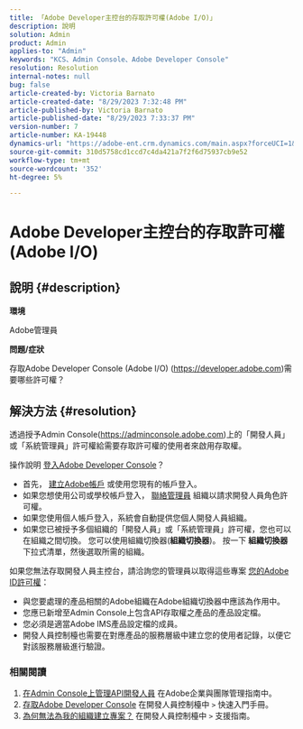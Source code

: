 ```yaml
---
title: 「Adobe Developer主控台的存取許可權(Adobe I/O)」
description: 說明
solution: Admin
product: Admin
applies-to: "Admin"
keywords: "KCS、Admin Console、Adobe Developer Console"
resolution: Resolution
internal-notes: null
bug: false
article-created-by: Victoria Barnato
article-created-date: "8/29/2023 7:32:48 PM"
article-published-by: Victoria Barnato
article-published-date: "8/29/2023 7:33:37 PM"
version-number: 7
article-number: KA-19448
dynamics-url: "https://adobe-ent.crm.dynamics.com/main.aspx?forceUCI=1&pagetype=entityrecord&etn=knowledgearticle&id=25c5aed1-a246-ee11-be6d-6045bd006295"
source-git-commit: 310d5758cd1ccd7c4da421a7f2f6d75937cb9e52
workflow-type: tm+mt
source-wordcount: '352'
ht-degree: 5%

---
```


# Adobe Developer主控台的存取許可權(Adobe I/O)

## 說明 {#description}


<b>環境</b>

Adobe管理員

<b>問題/症狀</b>

存取Adobe Developer Console (Adobe I/O) (https://developer.adobe.com)需要哪些許可權？


## 解決方法 {#resolution}


透過授予Admin Console(https://adminconsole.adobe.com)上的「開發人員」或「系統管理員」許可權給需要存取許可權的使用者來啟用存取權。

操作說明 [登入Adobe Developer Console](https://developer.adobe.com/developer-console/docs/guides/getting-started/)？

- 首先， [建立Adobe帳戶](https://developer.adobe.com/console) 或使用您現有的帳戶登入。
- 如果您想使用公司或學校帳戶登入， [聯絡管理員](https://helpx.adobe.com/enterprise/kb/contact-administrator.html) 組織以請求開發人員角色許可權。
- 如果您使用個人帳戶登入，系統會自動提供您個人開發人員組織。
- 如果您已被授予多個組織的「開發人員」或「系統管理員」許可權，您也可以在組織之間切換。 您可以使用組織切換器(<b>組織切換器</b>)。 按一下 <b>組織切換器</b> 下拉式清單，然後選取所需的組織。


如果您無法存取開發人員主控台，請洽詢您的管理員以取得這些專案 [您的Adobe ID許可權](https://experienceleague.adobe.com/docs/experience-manager-learn/cloud-service/debugging/debugging-aem-as-a-cloud-service/developer-console.html?lang=en#developer-console-access)：

- 與您要處理的產品相關的Adobe組織在Adobe組織切換器中應該為作用中。
- 您應已新增至Admin Console上包含API存取權之產品的產品設定檔。
- 您必須是適當Adobe IMS產品設定檔的成員。
- 開發人員控制檯也需要在對應產品的服務層級中建立您的使用者記錄，以便它對該服務層級進行驗證。


### 相關閱讀

1. [在Admin Console上管理API開發人員](https://helpx.adobe.com/jp/enterprise/using/manage-developers.html) 在Adobe企業與團隊管理指南中。
2. [存取Adobe Developer Console](https://developer.adobe.com/developer-console/docs/guides/getting-started/) 在開發人員控制檯中 `>`  快速入門手冊。
3. [為何無法為我的組織建立專案？](https://developer.adobe.com/developer-console/docs/support/faq/#why-cant-i-create-a-project-for-my-organization) 在開發人員控制檯中 `>`  支援指南。



